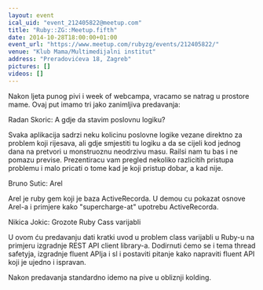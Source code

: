 ```yaml
---
layout: event
ical_uid: "event_212405822@meetup.com"
title: "Ruby::ZG::Meetup.fifth"
date: 2014-10-28T18:00:00+01:00
event_url: "https://www.meetup.com/rubyzg/events/212405822/"
venue: "Klub Mama/Multimedijalni institut"
address: "Preradovićeva 18, Zagreb"
pictures: []
videos: []
---
```


Nakon ljeta punog pivi i week of webcampa, vracamo se natrag u prostore mame. Ovaj put imamo tri jako zanimljiva predavanja:
  
Radan Skoric: A gdje da stavim poslovnu logiku?
  
Svaka aplikacija sadrzi neku kolicinu poslovne logike vezane direktno za problem koji rijesava, ali gdje smjestiti tu logiku a da se cijeli kod jednog dana na pretvori u monstruoznu neodrzivu masu. Railsi nam tu bas i ne pomazu previse. Prezentiracu vam pregled nekoliko razlicitih pristupa problemu i malo pricati o tome kad je koji pristup dobar, a kad nije.
  
Bruno Sutic: Arel
  
Arel je ruby gem koji je baza ActiveRecorda. U demou cu pokazat osnove Arel-a i primjere kako "supercharge-at" upotrebu ActiveRecorda.
  
Nikica Jokic: Grozote Ruby Cass varijabli
  
U ovom ću predavanju dati kratki uvod u problem class varijabli u Ruby-u na primjeru izgradnje REST API client library-a. Dodirnuti ćemo se i tema thread safetyja, izgradnje fluent APIja i sl i postaviti pitanje kako napraviti fluent API koji je ujedno i ispravan.
  
Nakon predavanja standardno idemo na pive u obliznji kolding.